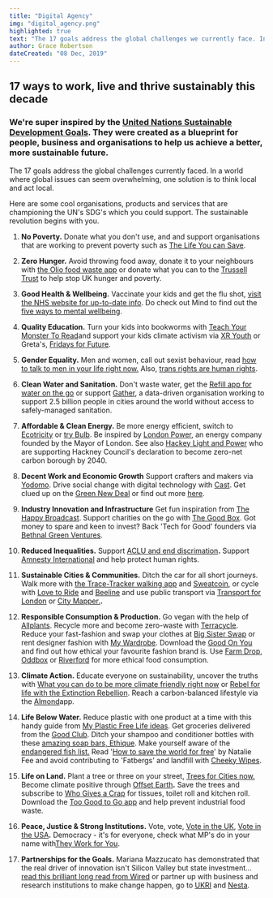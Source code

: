 ```yaml
---
title: "Digital Agency"
img: "digital_agency.png"
highlighted: true
text: "The 17 goals address the global challenges we currently face. In a world where global issues can seem overwhelming, one solution is to think local and act local. Here are some cool organisations, products and services that are championing the UN’s SDG’s which you could support. "
author: Grace Robertson
dateCreated: "08 Dec, 2019"
---
```



## 17 ways to work, live and thrive sustainably this decade

### We're super inspired by the [United Nations Sustainable Development Goals](https://www.un.org/sustainabledevelopment/sustainable-development-goals/). They were created as a blueprint for people, business and organisations to help us achieve a better, more sustainable future.

The 17 goals address the global challenges currently faced. In a world where global issues can seem overwhelming, one solution is to think local and act local. 

Here are some cool organisations, products and services that are championing the UN's SDG's which you could support. The sustainable revolution begins with you. 

1. **No Poverty.** Donate what you don't use, and and support organisations that are working to prevent poverty such as [The Life You can Save](https://www.thelifeyoucansave.org/).

1. **Zero Hunger.** Avoid throwing food away, donate it to your neighbours with [the Olio food waste app](https://olioex.com/) or donate what you can to the [Trussell Trust](https://www.trusselltrust.org/) to help stop UK hunger and poverty.

3. **Good Health & Wellbeing.** Vaccinate your kids and get the flu shot, [visit the NHS website for up-to-date info](https://www.nhs.uk/conditions/vaccinations/). Do check out Mind to find out the [five ways to mental wellbeing](https://www.mind.org.uk/workplace/mental-health-at-work/taking-care-of-yourself/five-ways-to-wellbeing/).

4. **Quality Education.** Turn your kids into bookworms with [Teach Your Monster To Read](https://www.teachyourmonstertoread.com/)and support your kids climate activism via [XR Youth](https://www.xryouth.org/) or Greta's, [Fridays for Future](https://www.fridaysforfuture.org/).

5. **Gender Equality.** Men and women, call out sexist behaviour, read [how to talk to men in your life right now.](https://www.gq.com/story/how-to-talk-to-the-men-in-your-life-right-now) Also, [trans rights are human rights](https://www.gojauntly.com/blog/rights).

6. **Clean Water and Sanitation.** Don't waste water, get the [Refill app for water on the go](https://refill.org.uk/get-the-refill-app/) or support [Gather](https://gatherhub.org/), a data-driven organisation working to support 2.5 billion people in cities around the world without access to safely-managed sanitation.

7. **Affordable & Clean Energy.** Be more energy efficient, switch to [Ecotricity](https://www.ecotricity.co.uk/) or [try Bulb](https://bulb.co.uk/). Be inspired by [London Power](https://mylondonpower.com/), an energy company founded by the Mayor of London. See also [Hackey Light and Power](https://hackney.gov.uk/hackney-light-and-power/) who are supporting Hackney Council's declaration to become zero-net carbon borough by 2040.

8. **Decent Work and Economic Growth** Support crafters and makers via [Yodomo](https://yodomo.co/). Drive social change with digital technology with [Cast](http://wearecast.org.uk/). Get clued up on the [Green New Deal](https://www.ft.com/content/a42d8c2c-e04a-11e9-9743-db5a370481bc) or find out more [here](https://www.theguardian.com/commentisfree/2019/may/12/the-guardian-view-on-a-green-new-deal-we-need-it-now).

9. **Industry Innovation and Infrastructure** Get fun inspiration from [The Happy Broadcast](https://www.instagram.com/the_happy_broadcast/). Support charities on the go with [The Good Box](https://www.goodbox.com/). Got money to spare and keen to invest? Back 'Tech for Good' founders via [Bethnal Green Ventures](https://bethnalgreenventures.com/).

10. **Reduced Inequalities.** Support [ACLU and end discrimation](https://www.aclu.org/)**.** Support [Amnesty International](https://www.amnesty.org.uk/) and help protect human rights.

11. **Sustainable Cities & Communities.** Ditch the car for all short journeys. Walk more with [the Trace-Tracker walking app](https://www.gojauntly.com/) and [Sweatcoin](https://sweatco.in/), or cycle with [Love to Ride](https://www.lovetoride.net/) and [Beeline](https://beeline.co/) and use public transport via [Transport for London](https://tfl.gov.uk/modes/walking/) or [City Mapper.](https://citymapper.com/)**.**

12. **Responsible Consumption & Production.** Go vegan with the help of [Allplants](https://allplants.com/). Recycle more and become zero-waste with [Terracycle](https://www.terracycle.com/en-GB/). Reduce your fast-fashion and swap your clothes at [Big Sister Swap](https://bigsisterswap.co.uk/) or rent designer fashion with [My Wardrobe](https://www.mywardrobehq.com/). Download the [Good On You](https://apps.apple.com/gb/app/good-on-you-ethical-fashion/id1044017998) and find out how ethical your favourite fashion brand is. Use [Farm Drop](https://www.farmdrop.com/), [Oddbox](https://www.oddbox.co.uk/) or [Riverford](https://www.riverford.co.uk/) for more ethical food consumption. 

13. **Climate Action.** Educate everyone on sustainability, uncover the truths with [What you can do to be more climate friendly right now](https://www.wired.co.uk/article/climate-change-myth-busting?utm_campaign=buffer&utm_content=buffer217d7&utm_medium=social&utm_source=twitter.com) or [Rebel for life with the Extinction Rebellion](https://rebellion.earth/). Reach a carbon-balanced lifestyle via the [Almond](https://almond.org/)app.

14. **Life Below Water.** Reduce plastic with one product at a time with this handy guide from [My Plastic Free Life ideas](https://myplasticfreelife.com/plasticfreeguide/). Get groceries delivered from the [Good Club](https://www.goodclub.co.uk/). Ditch your shampoo and conditioner bottles with these [amazing soap bars, Ethique](https://ethique.co.uk/). Make yourself aware of the [endangered fish list.](https://www.mcsuk.org/30species/) Read '[How to save the world for free](https://www.laurenceking.com/product/how-to-save-the-world-for-free/)' by Natalie Fee and avoid contributing to 'Fatbergs' and landfill with [Cheeky Wipes](https://www.cheekywipes.com/).

15. **Life on Land.** Plant a tree or three on your street, [Trees for Cities now.](https://www.treesforcities.org/) Become climate positive through [Offset Earth](https://offset.earth/)**.** Save the trees and subscribe to [Who Gives a Crap](https://uk.whogivesacrap.org/) for tissues, toilet roll and kitchen roll. Download the [Too Good to Go app](https://toogoodtogo.co.uk/en-gb/movement) and help prevent industrial food waste. 

16. **Peace, Justice & Strong Institutions.** Vote, vote, [Vote in the UK](https://www.gov.uk/register-to-vote), [Vote in the USA](https://vote.gov/)**.** Democracy - it's for everyone, check what MP's do in your name with[They Work for You](https://www.theyworkforyou.com/). 

17. **Partnerships for the Goals.** Mariana Mazzucato has demonstrated that the real driver of innovation isn't Silicon Valley but state investment... [read this brilliant long read from Wired](https://www.wired.co.uk/article/mariana-mazzucato) or partner up with business and research institutions to make change happen, go to [UKRI](https://www.ukri.org/) and [Nesta](https://www.nesta.org.uk/).